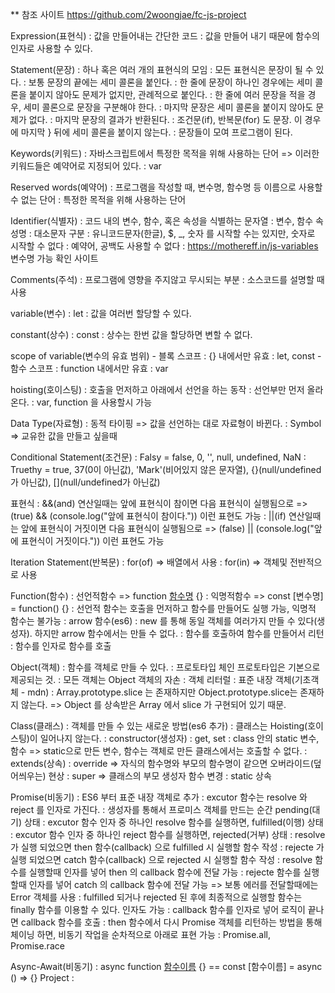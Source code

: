  ** 참조 사이트 https://github.com/2woongjae/fc-js-project
 
 Expression(표현식)
    : 값을 만들어내는 간단한 코드
    : 값을 만들어 내기 때문에 함수의 인자로 사용할 수 있다.

Statement(문장)
    : 하나 혹은 여러 개의 표현식의 모임
    : 모든 표현식은 문장이 될 수 있다.
    : 보통 문장의 끝에는 세미 콜론을 붙인다.
    : 한 줄에 문장이 하나인 경우에는 세미 콜론을 붙이지 않아도 문제가 없지만, 관례적으로 붙인다.
    : 한 줄에 여러 문장을 적을 경우, 세미 콜론으로 문장을 구분해야 한다.
    : 마지막 문장은 세미 콜론을 붙이지 않아도 문제가 없다.
    : 마지막 문장의 결과가 반환된다.
    : 조건문(if), 반복문(for) 도 문장. 이 경우에 마지막 } 뒤에 세미 콜론을 붙이지 않는다.
    : 문장들이 모여 프로그램이 된다.

Keywords(키워드)
    : 자바스크립트에서 특정한 목적을 위해 사용하는 단어 => 이러한 키워드들은 예약어로 지정되어 있다.
    : var

Reserved words(예약어)
    : 프로그램을 작성할 때, 변수명, 함수명 등 이름으로 사용할 수 없는 단어
    : 특정한 목적을 위해 사용하는 단어

Identifier(식별자)
    : 코드 내의 변수, 함수, 혹은 속성을 식별하는 문자열
    : 변수, 함수 속성명
    : 대소문자 구분
    : 유니코드문자(한글), $, _, 숫자 를 시작할 수는 있지만, 숫자로 시작할 수 없다
    : 예약어, 공백도 사용할 수 없다
    : https://mothereff.in/js-variables 변수명 가능 확인 사이트

Comments(주석)
    : 프로그램에 영향을 주지않고 무시되는 부분
    : 소스코드를 설명할 때 사용

variable(변수)
    : let
    : 값을 여러번 할당할 수 있다.

constant(상수)
    : const
    : 상수는 한번 값을 할당하면 변할 수 없다.
    
scope of variable(변수의 유효 범위)
    - 블록 스코프
        : {} 내에서만 유효
        : let, const
    - 함수 스코프
        : function 내에서만 유효
        : var

hoisting(호이스팅)
    : 호출을 먼저하고 아래에서 선언을 하는 동작
    : 선언부만 먼저 올라온다.
    : var, function 을 사용할시 가능

Data Type(자료형)
    : 동적 타이핑 => 값을 선언하는 대로 자료형이 바뀐다.
    : Symbol => 교유한 값을 만들고 싶을때

Conditional Statement(조건문)
    : Falsy = false, 0, '', null, undefined, NaN
    : Truethy = true, 37(0이 아닌값), 'Mark'(비어있지 않은 문자열), {}(null/undefined가 아닌값), [](null/undefined가 아닌값)

표현식
    : &&(and) 연산일때는 앞에 표현식이 참이면 다음 표현식이 실행됨으로
        => (true) && (console.log("앞에 표현식이 참이다.")) 이런 표현도 가능
    : ||(if) 연산일때는 앞에 표현식이 거짓이면 다음 표현식이 실행됨으로
        => (false) || (console.log("앞에 표현식이 거짓이다.")) 이런 표현도 가능

Iteration Statement(반복문)
    : for(of) => 배열에서 사용
    : for(in) => 객체및 전반적으로 사용

Function(함수)
    : 선언적함수 => function [함수명]() {}
    : 익명적함수 => const [변수명] = function() {}
    : 선언적 함수는 호출을 먼저하고 함수를 만들어도 실행 가능, 익명적 함수는 불가능
    : arrow 함수(es6)
    : new 를 통해 동일 객체를 여러가지 만들 수 있다(생성자). 하지만 arrow 함수에서는 만들 수 없다.
    : 함수를 호출하여 함수를 만들어서 리턴
    : 함수를 인자로 함수를 호출

Object(객체)
    : 함수를 객체로 만들 수 있다.
    : 프로토타입 체인 프로토타입은 기본으로 제공되는 것.
    : 모든 객체는 Object 객체의 자손
    : 객체 리터럴
    : 표준 내장 객체(기초객체 - mdn)
    : Array.prototype.slice 는 존재하지만 Object.prototype.slice는 존재하지 않는다.
        => Object 를 상속받은 Array 에서 slice 가 구현되어 있기 때문.

Class(클래스)
    : 객체를 만들 수 있는 새로운 방법(es6 추가)
    : 클래스는 Hoisting(호이스팅)이 일어나지 않는다.
    : constructor(생성자)
    : get, set
    : class 안의 static 변수, 함수 => static으로 만든 변수, 함수는 객체로 만든 클래스에서는 호출할 수 없다.
    : extends(상속)
    : override => 자식의 함수명와 부모의 함수명이 같으면 오버라이드(덮어씌우는) 현상
    : super => 클래스의 부모 생성자 함수 변경
    : static 상속

Promise(비동기)
    : ES6 부터 표준 내장 객체로 추가
    : excutor 함수는 resolve 와 reject 를 인자로 가진다.
    : 생성자를 통해서 프로미스 객체를 만드는 순간 pending(대기) 상태
    : excutor 함수 인자 중 하나인 resolve 함수를 실행하면, fulfilled(이행) 상태
    : excutor 함수 인자 중 하나인 reject 함수를 실행하면, rejected(거부) 상태
    : resolve 가 실행 되었으면 then 함수(callback) 으로 fulfilled 시 실행할 함수 작성
    : rejecte 가 실행 되었으면 catch 함수(callback) 으로 rejected 시 실행할 함수 작성
    : resolve 함수를 실행할때 인자를 넣어 then 의 callback 함수에 전달 가능
    : rejecte 함수를 실행할때 인자를 넣어 catch 의 callback 함수에 전달 가능
        => 보통 에러를 전달할때에는 Error 객체를 사용
    : fulfilled 되거나 rejected 된 후에 최종적으로 실행할 함수는 finally 함수를 이용할 수 있다. 인자도 가능
    : callback 함수를 인자로 넣어 로직이 끝나면 callback 함수를 호출
    : then 함수에서 다시 Promise 객체를 리턴하는 방법을 통해 체이닝 하면, 비동기 작업을 순차적으로 아래로 표현 가능
    : Promise.all, Promise.race

Async-Await(비동기)
    : async function [함수이름]() {}
        == const [함수이름] = async () => {}
Project
    : 